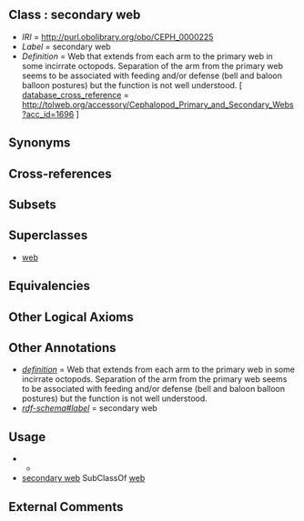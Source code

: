 
## Class : secondary web

 * *IRI* = http://purl.obolibrary.org/obo/CEPH_0000225
 * *Label* = secondary web
 * *Definition* = Web that extends from each arm to the primary web in some incirrate octopods. Separation of the arm from the primary web seems to be associated with feeding and/or defense (bell and baloon balloon postures) but the function is not well understood. [ [database_cross_reference](../../ef/oboInOwl#hasDbXref.md) = http://tolweb.org/accessory/Cephalopod_Primary_and_Secondary_Webs?acc_id=1696 ]

## Synonyms


## Cross-references


## Subsets


## Superclasses

 * [web](../../CEPH/80/CEPH_0000280.md)

## Equivalencies


## Other Logical Axioms


## Other Annotations

 * *[definition](../../IAO/15/IAO_0000115.md)* = Web that extends from each arm to the primary web in some incirrate octopods. Separation of the arm from the primary web seems to be associated with feeding and/or defense (bell and baloon balloon postures) but the function is not well understood.
 * *[rdf-schema#label](../../el/rdf-schema#label.md)* = secondary web

## Usage

 * -
 * [secondary web](../../CEPH/25/CEPH_0000225.md) SubClassOf [web](../../CEPH/80/CEPH_0000280.md)

## External Comments

